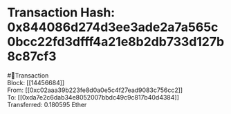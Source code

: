 
Transaction Hash: 0x844086d274d3ee3ade2a7a565c0bcc22fd3dfff4a21e8b2db733d127b8c87cf3
====================================================================================
  
#💸Transaction  
Block: [[14456684]]  
From: [[0xc02aaa39b223fe8d0a0e5c4f27ead9083c756cc2]]  
To: [[0xda7e2c6dab34e8052007bbdc49c9c817b40d4384]]  
Transferred: 0.180595 Ether